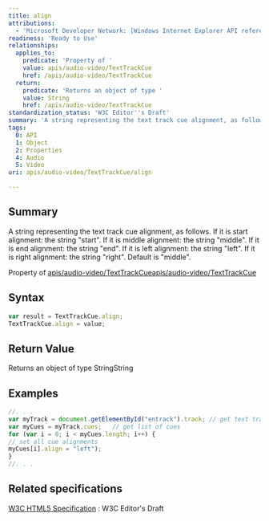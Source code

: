 ```yaml
---
title: align
attributions:
  - 'Microsoft Developer Network: [Windows Internet Explorer API reference Article](http://msdn.microsoft.com/en-us/library/ie/hh828809%28v=vs.85%29.aspx)'
readiness: 'Ready to Use'
relationships:
  applies_to:
    predicate: 'Property of '
    value: apis/audio-video/TextTrackCue
    href: /apis/audio-video/TextTrackCue
  return:
    predicate: 'Returns an object of type '
    value: String
    href: /apis/audio-video/TextTrackCue
standardization_status: 'W3C Editor''s Draft'
summary: 'A string representing the text track cue alignment, as follows. If it is start alignment: the string &quot;start&quot;. If it is middle alignment: the string &quot;middle&quot;. If it is end alignment: the string &quot;end&quot;. If it is left alignment: the string &quot;left&quot;. If it is right alignment: the string &quot;right&quot;. Default is &quot;middle&quot;.'
tags:
  0: API
  1: Object
  2: Properties
  4: Audio
  5: Video
uri: apis/audio-video/TextTrackCue/align

---
```

## Summary

A string representing the text track cue alignment, as follows. If it is start alignment: the string &quot;start&quot;. If it is middle alignment: the string &quot;middle&quot;. If it is end alignment: the string &quot;end&quot;. If it is left alignment: the string &quot;left&quot;. If it is right alignment: the string &quot;right&quot;. Default is &quot;middle&quot;.

Property of [apis/audio-video/TextTrackCue](/apis/audio-video/TextTrackCue)[apis/audio-video/TextTrackCue](/apis/audio-video/TextTrackCue)

## Syntax

``` js
var result = TextTrackCue.align;
TextTrackCue.align = value;
```

## Return Value

Returns an object of type StringString

## Examples

``` js
//. . .
var myTrack = document.getElementById("entrack").track; // get text track from track element
var myCues = myTrack.cues;   // get list of cues
for (var i = 0; i < myCues.length; i++) {
// set all cue alignments
myCues[i].align = "left");
}
//. . .
```

## Related specifications

[W3C HTML5 Specification](http://dev.w3.org/html5/spec/single-page.html)
:   W3C Editor's Draft
